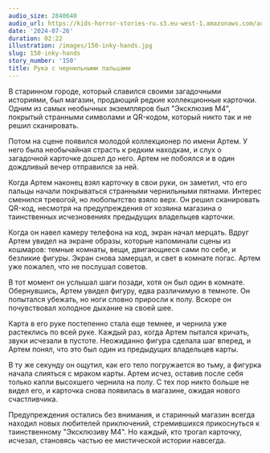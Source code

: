 ```yaml
---
audio_size: 2840640
audio_url: https://kids-horror-stories-ru.s3.eu-west-1.amazonaws.com/audio/150-inky-hands.mp3
date: '2024-07-26'
duration: 02:22
illustration: /images/150-inky-hands.jpg
slug: 150-inky-hands
story_number: '150'
title: Рука с чернильными пальцами
---
```


В старинном городе, который славился своими загадочными историями, был магазин, продающий редкие коллекционные карточки. Одним из самых необычных экземпляров был "Эксклюзив М4", покрытый странными символами и QR-кодом, который никто так и не решил сканировать. 

Потом на сцене появился молодой коллекционер по имени Артем. У него была необычайная страсть к редким находкам, и слух о загадочной карточке дошел до него. Артем не побоялся и в один дождливый вечер отправился за ней.

Когда Артем наконец взял карточку в свои руки, он заметил, что его пальцы начали покрываться странными чернильными пятнами. Интерес сменился тревогой, но любопытство взяло верх. Он решил сканировать QR-код, несмотря на предупреждения от хозяина магазина о таинственных исчезновениях предыдущих владельцев карточки.

Когда он навел камеру телефона на код, экран начал мерцать. Вдруг Артем увидел на экране образы, которые напоминали сцены из кошмаров: темные комнаты, вещи, двигающиеся сами по себе, и безликие фигуры. Экран снова замерцал, и свет в комнате погас. Артем уже пожалел, что не послушал советов.

В тот момент он услышал шаги позади, хотя он был один в комнате. Обернувшись, Артем увидел фигуру, едва различимую в темноте. Он попытался убежать, но ноги словно приросли к полу. Вскоре он почувствовал холодное дыхание на своей шее. 

Карта в его руке постепенно стала еще темнее, и чернила уже растеклись по всей руке. Каждый раз, когда Артем пытался кричать, звуки исчезали в пустоте. Неожиданно фигура сделала шаг вперед, и Артем понял, что это был один из предыдущих владельцев карты.

В ту же секунду он ощутил, как его тело погружается во тьму, а фигурка начала слияться с мраком карты. Артем исчез, оставив после себя только капли высохшего чернила на полу. С тех пор никто больше не видел его, и карточка снова появилась в магазине, ожидая нового счастливчика.

Предупреждения остались без внимания, и старинный магазин всегда находил новых любителей приключений, стремившихся прикоснуться к таинственному "Эксклюзиву М4". Но каждый, кто трогал карточку, исчезал, становясь частью ее мистической истории навсегда.